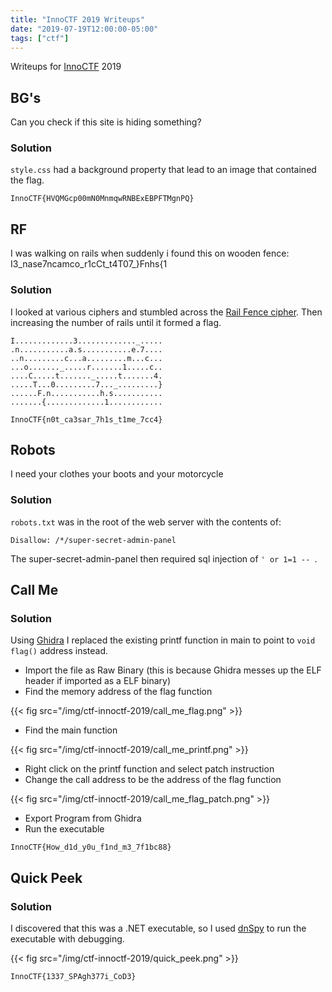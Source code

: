 ```yaml
---
title: "InnoCTF 2019 Writeups"
date: "2019-07-19T12:00:00-05:00"
tags: ["ctf"]
---
```


Writeups for [InnoCTF](http://innoctf.com/) 2019

<!--more-->

## BG's

Can you check if this site is hiding something?

### Solution

`style.css` had a background property that lead to an image that contained the flag.

`InnoCTF{HVQMGcp00mN0MnmqwRNBExEBPFTMgnPQ}`

## RF

I was walking on rails when suddenly i found this on wooden fence: I3_nase7ncamсo_r1сCt_t4T07_}Fnhs{1

### Solution

I looked at various ciphers and stumbled across the [Rail Fence cipher](https://en.wikipedia.org/wiki/Rail_fence_cipher). Then increasing the number of rails until it formed a flag.

```plaintext
I.............3............._.....
.n...........a.s...........e.7....
..n.........c...a.........m...с...
...o......._.....r.......1.....с..
....C.....t......._.....t.......4.
.....T...0.........7..._.........}
......F.n...........h.s...........
.......{.............1............
```

`InnoCTF{n0t_ca3sar_7h1s_t1me_7сс4}`

## Robots

I need your clothes your boots and your motorcycle

### Solution

`robots.txt` was in the root of the web server with the contents of:

```plaintext
Disallow: /*/super-secret-admin-panel
```

The super-secret-admin-panel then required sql injection of `' or 1=1 -- `.

## Call Me

### Solution

Using [Ghidra](https://ghidra-sre.org/) I replaced the existing printf function in main to point to `void flag()` address instead.

* Import the file as Raw Binary (this is because Ghidra messes up the ELF header if imported as a ELF binary)
* Find the memory address of the flag function

{{< fig src="/img/ctf-innoctf-2019/call_me_flag.png" >}}

* Find the main function

{{< fig src="/img/ctf-innoctf-2019/call_me_printf.png" >}}

* Right click on the printf function and select patch instruction
* Change the call address to be the address of the flag function

{{< fig src="/img/ctf-innoctf-2019/call_me_flag_patch.png" >}}

* Export Program from Ghidra
* Run the executable

`InnoCTF{How_d1d_y0u_f1nd_m3_7f1bc88}`

## Quick Peek

### Solution

I discovered that this was a .NET executable, so I used [dnSpy](https://github.com/0xd4d/dnSpy) to run the executable with debugging.

{{< fig src="/img/ctf-innoctf-2019/quick_peek.png" >}}

`InnoCTF{1337_SPAgh377i_CoD3}`
